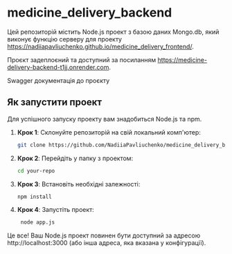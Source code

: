 # medicine_delivery_backend

Цей репозиторій містить Node.js проект з базою даних Mongo.db, який виконує функцію серверу для проекту https://nadiiapavliuchenko.github.io/medicine_delivery_frontend/.

Проєкт задеплоєний та доступний за посиланням https://medicine-delivery-backend-t1jj.onrender.com.

Swagger документація до проєкту

## Як запустити проект

Для успішного запуску проекту вам знадобиться Node.js та npm.

1. **Крок 1**: Склонуйте репозиторій на свій локальний комп'ютер:

   ```bash
   git clone https://github.com/NadiiaPavliuchenko/medicine_delivery_backend.git
   ```

2. **Крок 2**: Перейдіть у папку з проектом:

   ```bash
   cd your-repo
   ```

3. **Крок 3**: Встановіть необхідні залежності:

   ```bash
   npm install
   ```

4. **Крок 4**: Запустіть проект:

   ```bash
    node app.js
   ```

Це все! Ваш Node.js проект повинен бути доступний за адресою http://localhost:3000 (або інша адреса, яка вказана у конфігурації).
